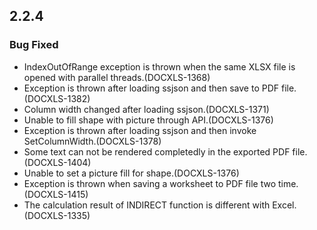 ## 2.2.4
### Bug Fixed
* IndexOutOfRange exception is thrown when the same XLSX file is opened with parallel threads.(DOCXLS-1368)
* Exception is thrown after loading ssjson and then save to PDF file.(DOCXLS-1382)
* Column width changed after loading ssjson.(DOCXLS-1371)
* Unable to fill shape with picture through API.(DOCXLS-1376)
* Exception is thrown after loading ssjson and then invoke SetColumnWidth.(DOCXLS-1378)
* Some text can not be rendered completedly in the exported PDF file.(DOCXLS-1404)
* Unable to set a picture fill for shape.(DOCXLS-1376)
* Exception is thrown when saving a worksheet to PDF file two time.(DOCXLS-1415)
* The calculation result of INDIRECT function is different with Excel.(DOCXLS-1335)